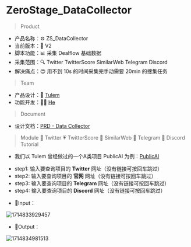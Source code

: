 # ZeroStage_DataCollector
> Product
- 产品名称：⚙ ZS_DataCollector
- 当前版本：📍 V2
- 脚本功能：📊 采集 Dealflow 基础数据
- 采集范围：🔍 Twitter TwitterScore SimilarWeb Telegram Discord
- 解决痛点：😍 用不到 10s 的时间采集完手动需要 20min 的搜集任务
> Team
- 产品设计：🤵 [Tulem](https://twitter.com/Tulem_eth)
- 功能开发：👨‍💻 [He](https://github.com/woshiwjkdeyeye)
> Document
- 设计文档：[PRD - Data Collector](https://docs.google.com/document/d/1jgSWQTfaZ112U1yCC2lCpTPZiNtb7xjW1gg-l9qT4-M/edit?usp=sharing,"设计说明书")
> Module
💛 Twitter
💗 TwitterScore
💙 SimilarWeb
💚 Telegram
🧡 Discord
> Tutorial
- 我们以 Tulem 曾经做过的一个A类项目 PublicAI 为例：[PublicAI](https://docs.google.com/spreadsheets/d/1LKTF56h5Op9zgrk0X5jESW8WGcMUotluwZFxtZpvhIM/edit#gid=1088484738)
* step1: 输入要查询项目的 **Twitter** 网址（没有链接可按回车跳过）
* step2: 输入要查询项目的 **官网** 网址（没有链接可按回车跳过）
* step3: 输入要查询项目的 **Telegram** 网址（没有链接可按回车跳过）
* step4: 输入要查询项目的 **Discord** 网址（没有链接可按回车跳过）

- 🌱Input：

![1714833929457](https://github.com/Gesge/ZeroStage_DataCollector/assets/88234771/cb439240-4c74-43c2-aa96-3ac7dd556d8b)

- 🌴Output：

![1714834981513](https://github.com/Gesge/ZeroStage_DataCollector/assets/88234771/487f666b-e448-4f4b-81c2-9c87a0c94a8d)

